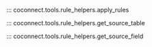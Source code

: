 ::: coconnect.tools.rule_helpers.apply_rules

::: coconnect.tools.rule_helpers.get_source_table

::: coconnect.tools.rule_helpers.get_source_field